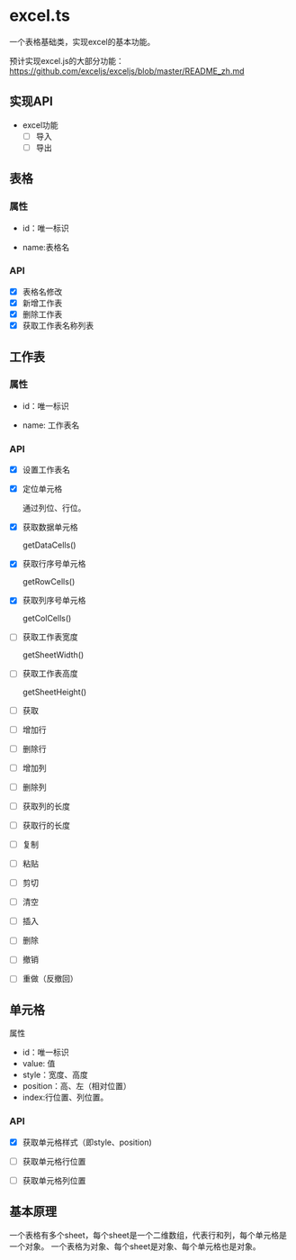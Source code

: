 # excel.ts
一个表格基础类，实现excel的基本功能。

预计实现excel.js的大部分功能：
https://github.com/exceljs/exceljs/blob/master/README_zh.md

## 实现API

- excel功能
    - [ ] 导入
    - [ ] 导出

## 表格

### 属性

- id：唯一标识

- name:表格名

### API

- [x] 表格名修改
- [x] 新增工作表
- [x] 删除工作表
- [x] 获取工作表名称列表

## 工作表

### 属性

- id：唯一标识

- name: 工作表名

### API 

- [x] 设置工作表名

- [x] 定位单元格

  通过列位、行位。

- [x] 获取数据单元格

  getDataCells()

- [x] 获取行序号单元格

  getRowCells()

- [x] 获取列序号单元格

  getColCells()

- [ ] 获取工作表宽度

  getSheetWidth()

- [ ] 获取工作表高度

  getSheetHeight()

- [ ] 获取

- [ ] 增加行

- [ ] 删除行

- [ ] 增加列

- [ ] 删除列

- [ ] 获取列的长度

- [ ] 获取行的长度

- [ ] 复制

- [ ] 粘贴

- [ ] 剪切

- [ ] 清空

- [ ] 插入

- [ ] 删除

- [ ] 撤销

- [ ] 重做（反撤回）   

## 单元格

 属性

- id：唯一标识
- value: 值
- style：宽度、高度
- position：高、左（相对位置）
- index:行位置、列位置。

### API 

- [x] 获取单元格样式（即style、position)
- [ ] 获取单元格行位置
- [ ] 获取单元格列位置



## 基本原理
一个表格有多个sheet，每个sheet是一个二维数组，代表行和列，每个单元格是一个对象。
一个表格为对象、每个sheet是对象、每个单元格也是对象。